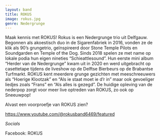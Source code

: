 ```yaml
---
layout: band
title: ROKUS
image: rokus.jpg
genre: Nedergrunge
---
```


Maak kennis met ROKUS! Rokus is een Nedergrunge trio uit Delfgauw. Begonnen als akoestisch duo in de Sigarenfabriek in 2016, vonden ze de klik als 90’s grungetrio, geïnspireerd door Stone Temple Pilots en Soundgarden en Temple of the Dog. Sinds 2018 spelen ze met name op lokale podia hun eigen nineties “Schieattlesound”. Hun eerste mini album “Herder van de Nedergrunge” kwam uit in 2020 en werd uitgebracht op casettetape tijdens de liveshow op de Delftse Bierbeurs op de Brabantse Turfmarkt. ROKUS kent meerdere grunge gezichten met meeschreeuwers als “Hoerige Klootzak” en “Als ie staat moet ie d’r in” maar ook gevoeliger liedjes zoals “Frans” en “Als alles is gezegd”. De huidige opleving van de nederpop zorgt voor meer live optreden van ROKUS, zo ook op Sneeuwpop!


Alvast een voorproefje van ROKUS zien? 

https://www.youtube.com/@rokusband6469/featured


<i> Socials </i>

Facebook: ROKUS
